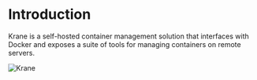 # Introduction

Krane is a self-hosted container management solution that interfaces with Docker and exposes a suite of tools for managing containers on remote servers.

![Krane](https://user-images.githubusercontent.com/21694364/89133914-371a5900-d4ee-11ea-9e7d-3ff5282c30f5.png)
